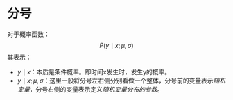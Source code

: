 # 分号
对于概率函数：
$$
P(y \mid x ; \mu, \sigma)
$$
其表示：
- $y \mid x$：本质是条件概率。即时间x发生时，发生y的概率。
- $y \mid x; \mu, \sigma$：这里一般将分号左右侧分别看做一个整体，分号前的变量表示*随机变量*，分号右侧的变量表示定义*随机变量分布的参数*。
